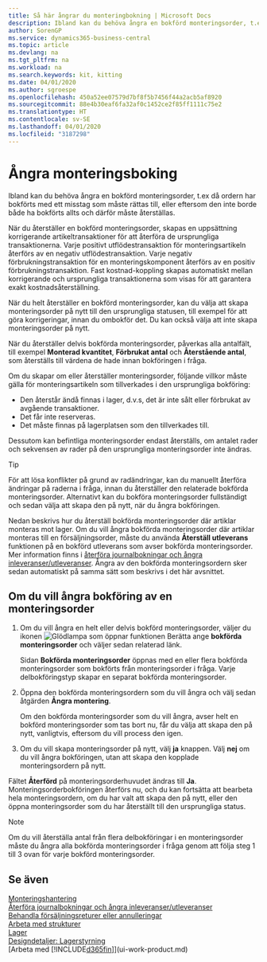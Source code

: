 ```yaml
---
title: Så här ångrar du monteringbokning | Microsoft Docs
description: Ibland kan du behöva ångra en bokförd monteringsorder, t.ex då ordern har bokförts med ett misstag som måste rättas, eller eftersom det inte bör både ha bokförts i första omgången och måste återställas.
author: SorenGP
ms.service: dynamics365-business-central
ms.topic: article
ms.devlang: na
ms.tgt_pltfrm: na
ms.workload: na
ms.search.keywords: kit, kitting
ms.date: 04/01/2020
ms.author: sgroespe
ms.openlocfilehash: 450a52ee07579d7bf8f5b7456f44a2acb5af8920
ms.sourcegitcommit: 88e4b30eaf6fa32af0c1452ce2f85ff1111c75e2
ms.translationtype: HT
ms.contentlocale: sv-SE
ms.lasthandoff: 04/01/2020
ms.locfileid: "3187298"
---
```

# <a name="undo-assembly-posting"></a>Ångra monteringsboking
Ibland kan du behöva ångra en bokförd monteringsorder, t.ex då ordern har bokförts med ett misstag som måste rättas till, eller eftersom den inte borde både ha bokförts allts och därför måste återställas.

När du återställer en bokförd monteringsorder, skapas en uppsättning korrigerande artikeltransaktioner för att återföra de ursprungliga transaktionerna. Varje positivt utflödestransaktion för monteringsartikeln återförs av en negativ utflödestransaktion. Varje negativ förbrukningstransaktion för en monteringskomponent återförs av en positiv förbrukningstransaktion. Fast kostnad-koppling skapas automatiskt mellan korrigerande och ursprungliga transaktionerna som visas för att garantera exakt kostnadsåterställning.  

När du helt återställer en bokförd monteringsorder, kan du välja att skapa monteringsorder på nytt till den ursprungliga statusen, till exempel för att göra korrigeringar, innan du ombokför det. Du kan också välja att inte skapa monteringsorder på nytt.  

När du återställer delvis bokförda monteringsorder, påverkas alla antalfält, till exempel **Monterad kvantitet**, **Förbrukat antal** och **Återstående antal**, som återställs till värdena de hade innan bokföringen i fråga.  

Om du skapar om eller återställer monteringsorder, följande villkor måste gälla för monteringsartikeln som tillverkades i den ursprungliga bokföring:  

-   Den återstår ändå finnas i lager, d.v.s, det är inte sålt eller förbrukat av avgående transaktioner.  
-   Det får inte reserveras.  
-   Det måste finnas på lagerplatsen som den tillverkades till.  

Dessutom kan befintliga monteringsorder endast återställs, om antalet rader och sekvensen av rader på den ursprungliga monteringsorder inte ändras.  

> [!TIP]  
>  För att lösa konflikter på grund av radändringar, kan du manuellt återföra ändringar på raderna i fråga, innan du återställer den relaterade bokförda monteringsorder. Alternativt kan du bokföra monteringsorder fullständigt och sedan välja att skapa den på nytt, när du ångra bokföringen.  

Nedan beskrivs hur du återställ bokförda monteringsorder där artiklar monteras mot lager. Om du vill ångra bokförda monteringsorder där artiklar monteras till en försäljningsorder, måste du använda **Återställ utleverans** funktionen på en bokförd utleverans som avser bokförda monteringsorder. Mer information finns i [återföra journalbokningar och ångra inleveranser/utleveranser](finance-how-reverse-journal-posting.md). Ångra av den bokförda monteringsordern sker sedan automatiskt på samma sätt som beskrivs i det här avsnittet.  

## <a name="to-undo-posting-of-an-assembly-order"></a>Om du vill ångra bokföring av en monteringsorder  
1.  Om du vill ångra en helt eller delvis bokförd monteringsorder, väljer du ikonen ![Glödlampa som öppnar funktionen Berätta](media/ui-search/search_small.png "Berätta vad du vill göra") ange **bokförda monteringsorder** och väljer sedan relaterad länk.  

    Sidan **Bokförda monteringsorder** öppnas med en eller flera bokförda monteringsorder som bokförts från monteringsorder i fråga. Varje delbokföringstyp skapar en separat bokförda monteringsorder.  
2.  Öppna den bokförda monteringsordern som du vill ångra och välj sedan åtgärden **Ångra montering**.  

    Om den bokförda monteringsorder som du vill ångra, avser helt en bokförd monteringsorder som tas bort nu, får du välja att skapa den på nytt, vanligtvis, eftersom du vill process den igen.  
3.  Om du vill skapa monteringsorder på nytt, välj **ja** knappen. Välj **nej** om du vill ångra bokföringen, utan att skapa den kopplade monteringsordern på nytt.  

Fältet **Återförd** på monteringsorderhuvudet ändras till **Ja**. Monteringsorderbokföringen återförs nu, och du kan fortsätta att bearbeta hela monteringsordern, om du har valt att skapa den på nytt, eller den öppna monteringsorder som du har återställt till den ursprungliga status.  

> [!NOTE]  
>  Om du vill återställa antal från flera delbokföringar i en monteringsorder måste du ångra alla bokförda monteringsorder i fråga genom att följa steg 1 till 3 ovan för varje bokförd monteringsorder.  

## <a name="see-also"></a>Se även  
[Monteringshantering](assembly-assemble-items.md)  
[Återföra journalbokningar och ångra inleveranser/utleveranser](finance-how-reverse-journal-posting.md)  
[Behandla försäljningsreturer eller annulleringar](sales-how-process-sales-returns-cancellations.md)    
[Arbeta med strukturer](inventory-how-work-BOMs.md)  
[Lager](inventory-manage-inventory.md)  
[Designdetaljer: Lagerstyrning](design-details-warehouse-management.md)  
[Arbeta med [!INCLUDE[d365fin](includes/d365fin_md.md)]](ui-work-product.md)
